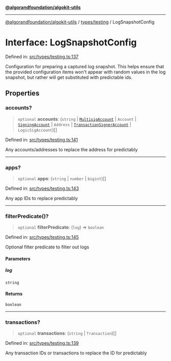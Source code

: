 [**@algorandfoundation/algokit-utils**](../../../README.md)

***

[@algorandfoundation/algokit-utils](../../../README.md) / [types/testing](../README.md) / LogSnapshotConfig

# Interface: LogSnapshotConfig

Defined in: [src/types/testing.ts:137](https://github.com/algorandfoundation/algokit-utils-ts/blob/main/src/types/testing.ts#L137)

Configuration for preparing a captured log snapshot.
This helps ensure that the provided configuration items won't appear
 with random values in the log snapshot, but rather will get substituted with predictable ids.

## Properties

### accounts?

> `optional` **accounts**: (`string` \| [`MultisigAccount`](../../account/classes/MultisigAccount.md) \| `Account` \| [`SigningAccount`](../../account/classes/SigningAccount.md) \| `Address` \| [`TransactionSignerAccount`](../../account/interfaces/TransactionSignerAccount.md) \| `LogicSigAccount`)[]

Defined in: [src/types/testing.ts:141](https://github.com/algorandfoundation/algokit-utils-ts/blob/main/src/types/testing.ts#L141)

Any accounts/addresses to replace the address for predictably

***

### apps?

> `optional` **apps**: (`string` \| `number` \| `bigint`)[]

Defined in: [src/types/testing.ts:143](https://github.com/algorandfoundation/algokit-utils-ts/blob/main/src/types/testing.ts#L143)

Any app IDs to replace predictably

***

### filterPredicate()?

> `optional` **filterPredicate**: (`log`) => `boolean`

Defined in: [src/types/testing.ts:145](https://github.com/algorandfoundation/algokit-utils-ts/blob/main/src/types/testing.ts#L145)

Optional filter predicate to filter out logs

#### Parameters

##### log

`string`

#### Returns

`boolean`

***

### transactions?

> `optional` **transactions**: (`string` \| `Transaction`)[]

Defined in: [src/types/testing.ts:139](https://github.com/algorandfoundation/algokit-utils-ts/blob/main/src/types/testing.ts#L139)

Any transaction IDs or transactions to replace the ID for predictably

